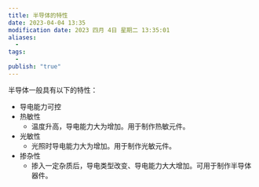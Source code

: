 ```yaml
---
title: 半导体的特性
date: 2023-04-04 13:35
modification date: 2023 四月 4日 星期二 13:35:01
aliases:
  - 
tags:
  - 
publish: "true"
---
```


半导体一般具有以下的特性：

- 导电能力可控
- 热敏性
	- 温度升高，导电能力大为增加。用于制作热敏元件。
- 光敏性
	- 光照时导电能力大为增加。用于制作光敏元件。
- 掺杂性
	- 掺入一定杂质后，导电类型改变、导电能力大大增加。可用于制作半导体器件。
